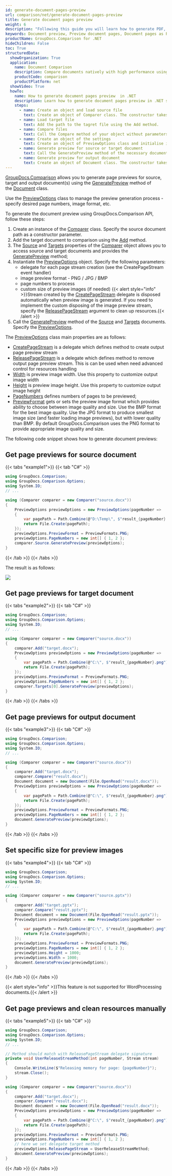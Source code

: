 ```yaml
---
id: generate-document-pages-preview
url: comparison/net/generate-document-pages-preview
title: Generate document pages preview
weight: 6
description: "Following this guide you will learn how to generate PDF, Word, Excel, PowerPoint documents thumbnails and preview document pages using GroupDocs.Comparison for .NET API."
keywords: Document preview, Preview document pages, Document pages as PNG, document pages as JPG
productName: GroupDocs.Comparison for .NET
hideChildren: False
toc: True
structuredData:
  showOrganization: True
  application:
    name: Document Comparison
    description: Compare documents natively with high performance using C# language and GroupDocs.Comparison for .NET
    productCode: comparison
    productPlatform: net
  showVideo: True
  howTo:
    name: How to generate document pages preview  in .NET
    description: Learn how to generate document pages preview in .NET step by step
    steps:
      - name: Create an object and load source file
        text: Create an object of Comparer class. The constructor takes the source file path parameter. You may specify absolute or relative file path as per your requirements.
      - name: Load target file
        text: Add the path to the tagret file using the Add method.
      - name: Compare files
        text: Call the Compare method of your object without parameters.
      - name: Create an object of the settings
        text: Create an object of PreviewOptions class and initialise it the necessary parameters.
      - name: Generate preview for source or target document
        text: Call the GeneratePreview method of the necessary document of the Comparer object.
      - name: Generate preview for output document
        text: Create an object of Document class. The constructor takes the output file stream parameter. Call the GeneratePreview method with PreviewOptions parameter.
---
```


[GroupDocs.Comparison](https://products.groupdocs.com/comparison/net) allows you to generate page previews for source, target and output document(s) using the [GeneratePreview](https://reference.groupdocs.com/net/comparison/groupdocs.comparison/document/methods/generatepreview) method of the [Document](https://reference.groupdocs.com/net/comparison/groupdocs.comparison/document) class.

Use the [PreviewOptions](https://reference.groupdocs.com/net/comparison/groupdocs.comparison.options/previewoptions) class to manage the preview generation process - specify desired page numbers, image format, etc.

To generate the document preview using GroupDocs.Comparison API, follow these steps:

1.  Create an instance of the [Comparer](https://reference.groupdocs.com/net/comparison/groupdocs.comparison/comparer) class. Specify the source document path as a constructor parameter.
2.  Add the target document to comparison using the [Add](https://reference.groupdocs.com/net/comparison/groupdocs.comparison/comparer/methods/add/index) method.
3.  The [Source](https://reference.groupdocs.com/net/comparison/groupdocs.comparison/comparer/properties/source) and [Targets](https://reference.groupdocs.com/net/comparison/groupdocs.comparison/comparer/properties/targets) properties of the [Comparer](https://reference.groupdocs.com/net/comparison/groupdocs.comparison/comparer) object allows you to access source and target documents and provides the [GeneratePreview](https://reference.groupdocs.com/net/comparison/groupdocs.comparison/document/methods/generatepreview) method;
4.  Instantiate the [PreviewOptions](https://reference.groupdocs.com/net/comparison/groupdocs.comparison.options/previewoptions) object. Specify the following parameters:
    *   delegate for each page stream creation (see the CreatePageStream event handler)
    *   image preview format - PNG / JPG / BMP
    *   page numbers to process
    *   custom size of preview images (if needed)
    {{< alert style="info" >}}Stream created by the [CreatePageStream](https://reference.groupdocs.com/net/comparison/groupdocs.comparison.options/previewoptions/fields/createpagestream) delegate is disposed automatically when preview image is generated. If you need to implement the custom disposing of the image preview stream, specify the [ReleasePageStream](https://reference.groupdocs.com/net/comparison/groupdocs.comparison.options/previewoptions/fields/releasepagestream) argument to clean up resources.{{< /alert >}}
5.  Call the [GeneratePreview](https://reference.groupdocs.com/net/comparison/groupdocs.comparison/document/methods/generatepreview) method of the [Source](https://reference.groupdocs.com/net/comparison/groupdocs.comparison/comparer/properties/source) and [Targets](https://reference.groupdocs.com/net/comparison/groupdocs.comparison/comparer/properties/targets) documents. Specify the [PreviewOptions](https://reference.groupdocs.com/net/comparison/groupdocs.comparison.options/previewoptions).

The [PreviewOptions](https://reference.groupdocs.com/net/comparison/groupdocs.comparison.options/previewoptions) class main properties are as follows:

*   [CreatePageStream](https://reference.groupdocs.com/net/comparison/groupdocs.comparison.options/previewoptions/fields/createpagestream) is a delegate which defines method to create output page preview stream
*   [ReleasePageStream](https://reference.groupdocs.com/net/comparison/groupdocs.comparison.options/previewoptions/fields/releasepagestream) is a delegate which defines method to remove output page preview stream. This is can be used when need advanced control for resources handling
*   [Width](https://reference.groupdocs.com/net/comparison/groupdocs.comparison.options/previewoptions/properties/width) is preview image width. Use this property to customize output image width
*   [Height](https://reference.groupdocs.com/net/comparison/groupdocs.comparison.options/previewoptions/properties/height) is preview image height. Use this property to customize output image height
*   [PageNumbers](https://reference.groupdocs.com/net/comparison/groupdocs.comparison.options/previewoptions/properties/pagenumbers) defines numbers of pages to be previewed;
*   [PreviewFormat](https://reference.groupdocs.com/net/comparison/groupdocs.comparison.options/previewoptions/properties/previewformat) gets or sets the preview image format which provides ability to choose between image quality and size. Use the BMP format for the best image quality. Use the JPG format to produce smallest image size (and faster loading image previews), but with lower quality than BMP. By default GroupDocs.Comparison uses the PNG format to provide appropriate image quality and size.

The following code snippet shows how to generate document previews:

## Get page previews for source document

{{< tabs "example1">}}
{{< tab "C#" >}}
```csharp
using GroupDocs.Comparison;
using GroupDocs.Comparison.Options;
using System.IO;
// ...

using (Comparer comparer = new Comparer("source.docx"))
{
    PreviewOptions previewOptions = new PreviewOptions(pageNumber =>
    {
        var pagePath = Path.Combine(@"D:\Temp\", $"result_{pageNumber}.png");
        return File.Create(pagePath);
    });
    previewOptions.PreviewFormat = PreviewFormats.PNG;
    previewOptions.PageNumbers = new int[] { 1, 2 };
    comparer.Source.GeneratePreview(previewOptions);
}
```
{{< /tab >}}
{{< /tabs >}}

The result is as follows:

![](/comparison/net/images/generate-document-pages-preview.png)

## Get page previews for target document

{{< tabs "example2">}}
{{< tab "C#" >}}
```csharp
using GroupDocs.Comparison;
using GroupDocs.Comparison.Options;
using System.IO;
// ...

using (Comparer comparer = new Comparer("source.docx"))
{
    comparer.Add("target.docx");
    PreviewOptions previewOptions = new PreviewOptions(pageNumber =>
    {
        var pagePath = Path.Combine(@"C:\", $"result_{pageNumber}.png");
        return File.Create(pagePath);
    });
    previewOptions.PreviewFormat = PreviewFormats.PNG;
    previewOptions.PageNumbers = new int[] { 1, 2 };
    comparer.Targets[0].GeneratePreview(previewOptions);
}
```
{{< /tab >}}
{{< /tabs >}}

## Get page previews for output document

{{< tabs "example3">}}
{{< tab "C#" >}}
```csharp
using GroupDocs.Comparison;
using GroupDocs.Comparison.Options;
using System.IO;
// ...

using (Comparer comparer = new Comparer("source.docx"))
{
    comparer.Add("target.docx");
    comparer.Compare("result.docx");
    Document document = new Document(File.OpenRead("result.docx"));
    PreviewOptions previewOptions = new PreviewOptions(pageNumber =>
    {
        var pagePath = Path.Combine(@"C:\", $"result_{pageNumber}.png");
        return File.Create(pagePath);
    });
    previewOptions.PreviewFormat = PreviewFormats.PNG;
    previewOptions.PageNumbers = new int[] { 1, 2 };
    document.GeneratePreview(previewOptions);
}
```
{{< /tab >}}
{{< /tabs >}}

## Set specific size for preview images

{{< tabs "example4">}}
{{< tab "C#" >}}
```csharp
using GroupDocs.Comparison;
using GroupDocs.Comparison.Options;
using System.IO;
// ...

using (Comparer comparer = new Comparer("source.pptx"))
{
    comparer.Add("target.pptx");
    comparer.Compare("result.pptx");
    Document document = new Document(File.OpenRead("result.pptx"));
    PreviewOptions previewOptions = new PreviewOptions(pageNumber =>
    {
        var pagePath = Path.Combine(@"C:\", $"result_{pageNumber}.png");
        return File.Create(pagePath);
    });
    previewOptions.PreviewFormat = PreviewFormats.PNG;
    previewOptions.PageNumbers = new int[] { 1, 2 };
    previewOptions.Height = 1000;
    previewOptions.Width = 1000;
    document.GeneratePreview(previewOptions);
}
```
{{< /tab >}}
{{< /tabs >}}

{{< alert style="info" >}}This feature is not supported for WordProcessing documents.{{< /alert >}}

## Get page previews and clean resources manually

{{< tabs "example5">}}
{{< tab "C#" >}}
```csharp
using GroupDocs.Comparison;
using GroupDocs.Comparison.Options;
using System.IO;
// ...

// Method should match with ReleasePageStream delegate signature
private void UserReleaseStreamMethod(int pageNumber, Stream stream)
{
    Console.WriteLine($"Releasing memory for page: {pageNumber}");
    stream.Close();
}

using (Comparer comparer = new Comparer("source.docx"))
{
    comparer.Add("target.docx");
    comparer.Compare("result.docx");
    Document document = new Document(File.OpenRead("result.docx"));
    PreviewOptions previewOptions = new PreviewOptions(pageNumber =>
    {
        var pagePath = Path.Combine(@"C:\", $"result_{pageNumber}.png");
        return File.Create(pagePath);
    });
    previewOptions.PreviewFormat = PreviewFormats.PNG;
    previewOptions.PageNumbers = new int[] { 1, 2 };
    // here we set delegate target method
    previewOptions.ReleasePageStream = UserReleaseStreamMethod;
    document.GeneratePreview(previewOptions);
}
```
{{< /tab >}}
{{< /tabs >}}

